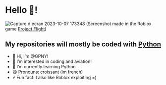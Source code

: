 # Hello 👋! 


![Capture d'écran 2023-10-07 173348](https://github.com/GPNY/GPNY/assets/170540705/460037e0-6c1b-4f26-b2a2-62e831a9e34f)
(Screenshot made in the Roblox game [Project Flight](https://www.roblox.com/games/6349094071))

## My repositories will mostly be coded with [Python](https://python.org)

- 👋 Hi, I’m @GPNY!
- 👀 I’m interested in coding and aviation!
- 🌱 I’m currently learning Python.
- 😄 Pronouns: croissant (im french)
- ⚡ Fun fact: I also like Roblox exploiting =)

<!---
GPNY/GPNY is a ✨ special ✨ repository because its `README.md` (this file) appears on your GitHub profile.
You can click the Preview link to take a look at your changes.
--->
